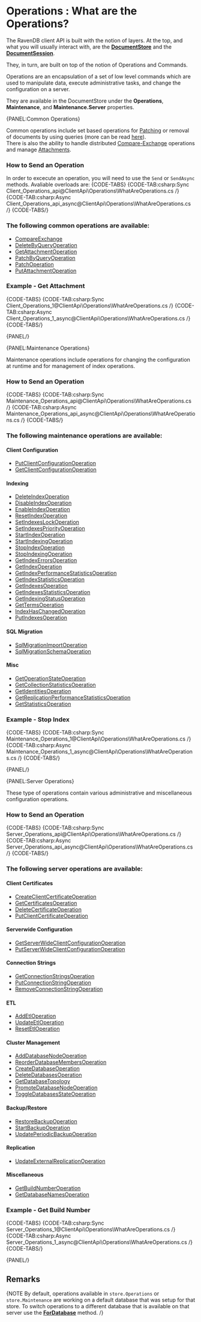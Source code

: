 # Operations : What are the Operations?

The RavenDB client API is built with the notion of layers. At the top, and what you will usually interact with, are the **[DocumentStore](../../client-api/what-is-a-document-store)** and the **[DocumentSession](../../client-api/session/what-is-a-session-and-how-does-it-work)**.

They, in turn, are built on top of the notion of Operations and Commands.

Operations are an encapsulation of a set of low level commands which are used to manipulate data, execute administrative tasks, and change the configuration on a server.  

They are available in the DocumentStore under the **Operations**, **Maintenance**, and **Maintenance.Server** properties.

{PANEL:Common Operations}

Common operations include set based operations for [Patching](../../client-api/operations/patch/set-based-patch-operation) or removal of documents by using queries (more can be read [here](../../client-api/operations/delete-by-query-operation)).  
There is also the ability to handle distributed [Compare-Exchange](../../client-api/operations/compare-exchange) operations and manage [Attachments](../../client-api/operations/get-attachment-operation).

### How to Send an Operation

In order to excecute an operation, you will need to use the `Send` or `SendAsync` methods. Avaliable overloads are:
{CODE-TABS}
{CODE-TAB:csharp:Sync Client_Operations_api@ClientApi\Operations\WhatAreOperations.cs /}
{CODE-TAB:csharp:Async Client_Operations_api_async@ClientApi\Operations\WhatAreOperations.cs /}
{CODE-TABS/}

### The following common operations are available:

* [CompareExchange](../../client-api/operations/compare-exchange)   
* [DeleteByQueryOperation](../../client-api/operations/delete-by-query-operation)   
* [GetAttachmentOperation](../../client-api/operations/get-attachment-operation)   
* [PatchByQueryOperation](../../client-api/operations/patch/patch-by-query-operation)   
* [PatchOperation](../../client-api/operations/patch/patch-operation.markdown)   
* [PutAttachmentOperation](../../client-api/operations/put-attachment-operation)

### Example - Get Attachment

{CODE-TABS}
{CODE-TAB:csharp:Sync Client_Operations_1@ClientApi\Operations\WhatAreOperations.cs /}
{CODE-TAB:csharp:Async Client_Operations_1_async@ClientApi\Operations\WhatAreOperations.cs /}
{CODE-TABS/}

{PANEL/}

{PANEL:Maintenance Operations}

Maintenance operations include operations for changing the configuration at runtime and for management of index operations.

### How to Send an Operation

{CODE-TABS}
{CODE-TAB:csharp:Sync Maintenance_Operations_api@ClientApi\Operations\WhatAreOperations.cs /}
{CODE-TAB:csharp:Async Maintenance_Operations_api_async@ClientApi\Operations\WhatAreOperations.cs /}
{CODE-TABS/}

### The following maintenance operations are available:

#### Client Configuration

* [PutClientConfigurationOperation](../../client-api/operations/maintenance/put-client-configuration-operation)   
* [GetClientConfigurationOperation](../../client-api/operations/maintenance/get-client-configuration-operation)   

#### Indexing

* [DeleteIndexOperation](../../client-api/operations/maintenance/delete-index-operation)   
* [DisableIndexOperation](../../client-api/operations/maintenance/disable-index-operation)   
* [EnableIndexOperation](../../client-api/operations/maintenance/enable-index-operation)   
* [ResetIndexOperation](../../client-api/operations/maintenance/reset-index-operation)   
* [SetIndexesLockOperation](../../client-api/operations/maintenance/set-indexes-lock-operation)   
* [SetIndexesPriorityOperation](../../client-api/operations/maintenance/set-indexes-priority-operation)   
* [StartIndexOperation](../../client-api/operations/maintenance/start-index-operation)   
* [StartIndexingOperation](../../client-api/operations/maintenance/start-indexing-operation)   
* [StopIndexOperation](../../client-api/operations/maintenance/stop-index-operation)   
* [StopIndexingOperation](../../client-api/operations/maintenance/stop-indexing-operation)   
* [GetIndexErrorsOperation](../../client-api/operations/maintenance/get-index-errors-operation)   
* [GetIndexOperation](../../client-api/operations/maintenance/get-index-operation)   
* [GetIndexPerformanceStatisticsOperation](../../client-api/operations/maintenance/get-index-performance-statistics-operation)   
* [GetIndexStatisticsOperation](../../client-api/operations/maintenance/get-index-statistics-operation)   
* [GetIndexesOperation](../../client-api/operations/maintenance/get-indexes-operation)   
* [GetIndexesStatisticsOperation](../../client-api/operations/maintenance/get-indexes-statistics-operation)   
* [GetIndexingStatusOperation](../../client-api/operations/maintenance/get-indexing-status-operation)   
* [GetTermsOperation](../../client-api/operations/maintenance/get-terms-operation)   
* [IndexHasChangedOperation](../../client-api/operations/maintenance/index-has-changed-operation)   
* [PutIndexesOperation](../../client-api/operations/maintenance/put-indexes-operation)   

#### SQL Migration

* [SqlMigrationImportOperation](../../client-api/operations/maintenance/sql-migration-import-operation)   
* [SqlMigrationSchemaOperation](../../client-api/operations/maintenance/sql-migration-schema-operation)   

#### Misc

* [GetOperationStateOperation](../../client-api/operations/maintenance/get-operation-state-operation)   
* [GetCollectionStatisticsOperation](../../client-api/operations/maintenance/get-collection-statistics-operation)   
* [GetIdentitiesOperation](../../client-api/operations/maintenance/get-identities-operation)   
* [GetReplicationPerformanceStatisticsOperation](../../client-api/operations/maintenance/get-replication-performance-statistics-operation)   
* [GetStatisticsOperation](../../client-api/operations/maintenance/get-statistics-operation)      

### Example - Stop Index

{CODE-TABS}
{CODE-TAB:csharp:Sync Maintenance_Operations_1@ClientApi\Operations\WhatAreOperations.cs /}
{CODE-TAB:csharp:Async Maintenance_Operations_1_async@ClientApi\Operations\WhatAreOperations.cs /}
{CODE-TABS/}

{PANEL/}

{PANEL:Server Operations}

These type of operations contain various administrative and miscellaneous configuration operations.

### How to Send an Operation

{CODE-TABS}
{CODE-TAB:csharp:Sync Server_Operations_api@ClientApi\Operations\WhatAreOperations.cs /}
{CODE-TAB:csharp:Async Server_Operations_api_async@ClientApi\Operations\WhatAreOperations.cs /}
{CODE-TABS/}

### The following server operations are available:

#### Client Certificates

* [CreateClientCertificateOperation](../../client-api/operations/server/create-client-certificate-operation)   
* [GetCertificatesOperation](../../client-api/operations/server/get-certificates-operation)   
* [DeleteCertificateOperation](../../client-api/operations/server/delete-certificate-operation)   
* [PutClientCertificateOperation](../../client-api/operations/server/put-client-certificate-operation)   

#### Serverwide Configuration

* [GetServerWideClientConfigurationOperation](../../client-api/operations/server/get-serverwide-client-configuration-operation)   
* [PutServerWideClientConfigurationOperation](../../client-api/operations/server/put-serverwide-client-configuration-operation)   

#### Connection Strings

* [GetConnectionStringsOperation](../../client-api/operations/server/get-connection-strings-operation)   
* [PutConnectionStringOperation](../../client-api/operations/server/put-connection-strings-operation)   
* [RemoveConnectionStringOperation](../../client-api/operations/server/remove-connection-strings-operation)   

#### ETL

* [AddEtlOperation](../../client-api/operations/server/add-etl-operation)   
* [UpdateEtlOperation](../../client-api/operations/server/update-etl-operation)   
* [ResetEtlOperation](../../client-api/operations/server/reset-etl-operation)   

#### Cluster Management

* [AddDatabaseNodeOperation](../../client-api/operations/server/add-database-node-operation)   
* [ReorderDatabaseMembersOperation](../../client-api/operations/server/reorder-database-members-operation)   
* [CreateDatabaseOperation](../../client-api/operations/server/create-database-operation)   
* [DeleteDatabasesOperation](../../client-api/operations/server/delete-database-operation)   
* [GetDatabaseTopology](../../client-api/operations/server/get-database-topology-operation)   
* [PromoteDatabaseNodeOperation](../../client-api/operations/server/promote-database-node-operation)   
* [ToggleDatabasesStateOperation](../../client-api/operations/server/toggle-databases-state-operation)   

#### Backup/Restore

* [RestoreBackupOperation](../../client-api/operations/server/restore-backup-operation)   
* [StartBackupOperation](../../client-api/operations/server/start-backup-operation)   
* [UpdatePeriodicBackupOperation](../../client-api/operations/server/update-periodic-backup-operation)   

#### Replication

* [UpdateExternalReplicationOperation](../../client-api/operations/server/update-external-replication-operation)   

#### Miscellaneous

* [GetBuildNumberOperation](../../client-api/operations/server/get-build-number-operation)   
* [GetDatabaseNamesOperation](../../client-api/operations/server/get-database-names-operation)   

### Example - Get Build Number

{CODE-TABS}
{CODE-TAB:csharp:Sync Server_Operations_1@ClientApi\Operations\WhatAreOperations.cs /}
{CODE-TAB:csharp:Async Server_Operations_1_async@ClientApi\Operations\WhatAreOperations.cs /}
{CODE-TABS/}

{PANEL/}

## Remarks

{NOTE By default, operations available in `store.Operations` or `store.Maintenance` are working on a default database that was setup for that store. To switch operations to a different database that is available on that server use the **[ForDatabase](../../client-api/operations/how-to/switch-operations-to-a-different-database)** method. /}
